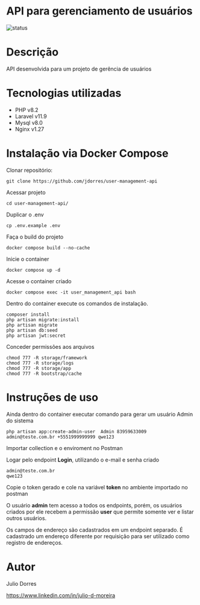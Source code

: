 # API para gerenciamento de usuários
![status](https://img.shields.io/badge/status-Em%20desenvolvimento-red)


# Descrição

API desenvolvida para um projeto de gerência de usuários

# Tecnologias utilizadas
- PHP v8.2
- Laravel v11.9
- Mysql v8.0
- Nginx v1.27

# Instalação via Docker Compose

Clonar repositório:

    git clone https://github.com/jdorres/user-management-api

Acessar projeto

    cd user-management-api/


Duplicar o .env
    
    cp .env.example .env

Faça o build do projeto

    docker compose build --no-cache

Inicie o container

    docker compose up -d

Acesse o container criado

    docker compose exec -it user_management_api bash

Dentro do container execute os comandos de instalação.

    composer install
    php artisan migrate:install
    php artisan migrate
    php artisan db:seed
    php artisan jwt:secret

Conceder permissões aos arquivos
    
    chmod 777 -R storage/framework 
    chmod 777 -R storage/logs
    chmod 777 -R storage/app
    chmod 777 -R bootstrap/cache

# Instruções de uso

Ainda dentro do container executar comando para gerar um usuário Admin do sistema

    php artisan app:create-admin-user  Admin 83959633009 admin@teste.com.br +5551999999999 qwe123
    

Importar collection e o enviroment no Postman

Logar pelo endpoint **Login**, utilizando o e-mail e senha criado

    admin@teste.com.br
    qwe123

Copie o token gerado e cole na variável **token** no ambiente importado no postman

O usuário **admin** tem acesso a todos os endpoints, porém, os usuários criados por ele recebem a permissão **user** que permite somente ver e listar outros usuários.

Os campos de endereço são cadastrados em um endpoint separado. É cadastrado um endereço diferente por requisição para ser utilizado como registro de endereços.

# Autor
Julio Dorres

https://www.linkedin.com/in/julio-d-moreira